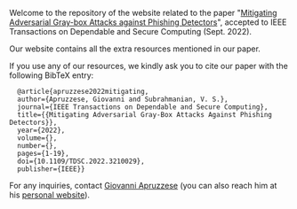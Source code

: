 Welcome to the repository of the website related to the paper "[Mitigating Adversarial Gray-box Attacks against Phishing Detectors](https://ieeexplore.ieee.org/document/9904297)", accepted to IEEE Transactions on Dependable and Secure Computing (Sept. 2022). 

Our website contains all the extra resources mentioned in our paper. 

If you use any of our resources, we kindly ask you to cite our paper with the following BibTeX entry:
```
  @article{apruzzese2022mitigating,
  author={Apruzzese, Giovanni and Subrahmanian, V. S.},
  journal={IEEE Transactions on Dependable and Secure Computing}, 
  title={{Mitigating Adversarial Gray-Box Attacks Against Phishing Detectors}}, 
  year={2022},
  volume={},
  number={},
  pages={1-19},
  doi={10.1109/TDSC.2022.3210029},
  publisher={IEEE}}
```

For any inquiries, contact [Giovanni Apruzzese](mailto:giovanni.apruzzese@uni.li) (you can also reach him at his [personal website](https://giovanniapruzzese.com)).